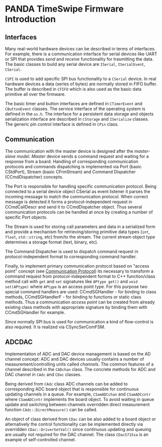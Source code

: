 # PANDA TimeSwipe Firmware Introduction

## Interfaces

Many real-world hardware devices can be described in terms of interfaces. For
example, there is a communication interface for serial devices like UART or SPI
that provides *send* and *receive* functionality for trasmitting the data. The
basic classes to build any serial device are `ISerial`, `ISerialEvent`, `CSerial`.

`CSPI` is used to add specific SPI bus functionality to a `CSerial` device. In
real hardware devices a data (series of bytes) are normally stored in FIFO
buffer. The buffer is described in `CFIFO` which is also used as the basic data
primitive all over the firmware.

The basic timer and button interfaces are defined in `CTimerEvent` and
`CButtonEvent` classes. The service interface of the operating system is
defined in the `os.h`. The interface for a persistent data storage and objects
serialization interface are described in `CStorage` and `ISerialize` classes.
The generic pin control interface is defined in `CPin` class.

## Communication

The communication with the master device is designed after the *master-slave
model*. *Master* device sends a command request and waiting for a response from
a board. Handling of corresponding communication protocols and commands
dispatching is implemented via Port (basic CStdPort), Stream (basic CFrmStream)
and Command Dispatcher (CCmdDispatcher) concepts.

The Port is responsible for handling specific communication protocol. Being
connected to a serial device object CSerial as event listener it parses the
incoming message to match the communication protocol. When correct message is
detected it forms a protocol-independent request in CCmdCallDescr and send it
to CCmdDispatcher object. Thus several communication protocols can be handled
at once by creating a number of specific Port objects.

The Stream is used for storing call parameters and data in a serialized form and
provide a mechanism for retrieving/storing primitive data types (`int`, `float`,
`std::string`, etc) from/to the stream. The current stream object type determines
a storage format (text, binary, etc).

The Command Dispatcher is used to dispatch command request in protocol-independent
format to corresponding command handler.

Finally, to implement primary communication protocol based on "access point"
concept (see [Communication Protocol](doc/CommunicationProtocol.md)) its necessary
to transform a command request from protocol-independent format to C++ function/class
method call with `get` and `set` signatures like `APtype get()` and `void set(APtype)`
where `APtype` is an access point type. For this purpose two special command handlers
are used: CCmdSGHandler - for binding to class methods, CCmdSGHandlerF - for binding
to functions or static class methods. Thus a communication *access point* can be
created from already existing class methods with appropriate signature by binding
them with CCmdSGHandler for example.

Since normally SPI bus is used for communication a kind of flow-control is also
required. It is realized via CSyncSerComFSM.

## ADCDAC

Implementation of ADC and DAC device management is based on the AD channel concept:
ADC and DAC devices usually contains a number of measurement/controlling units
called *channels*. The common features of a channel described in the `CADchan`
class. The concrete methods for ADC and DAC channel in `CAdc` and `CDac` classes.

Being derived from `CAdc` class ADC channels can be added to corresponding ADC
board object that is responsible for continuous updating channels in a queue.
For example, `CSamADCchan` and `CSamADCcntr` where `CSamADCcntr` implements the
board object. To avoid waiting in queue update and switching between channels
overridden direct measurement function `CAdc::DirectMeasure()` can be called.

An object of class derived from `CDac` can be also added to a board object or
alternatively the control functionality can be implemented directly via
overridden `CDac::DriverSetVal()` since continuous updating and queuing are
usually not required for the DAC channel. The class `CDac5715sa` is an example
of self-controlled channel.
